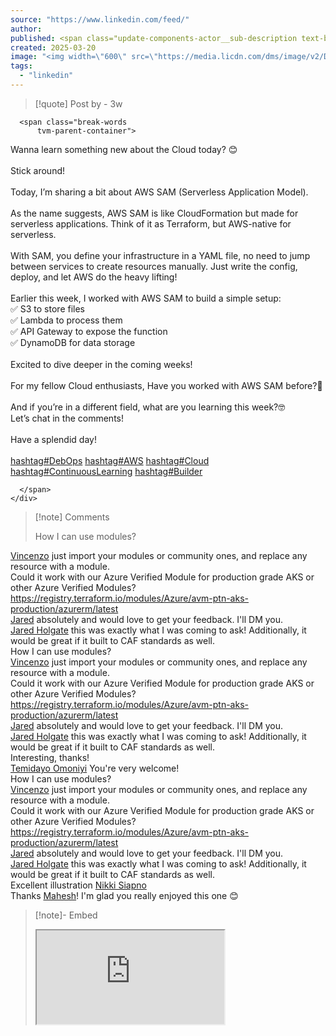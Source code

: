 ```yaml
---
source: "https://www.linkedin.com/feed/"
author:
published: <span class="update-components-actor__sub-description text-body-xsmall                t-black--light                                ">              <span aria-hidden="true"><!---->3w •<span class="white-space-pre"> </span><span><li-icon aria-hidden="true" type="globe-americas" class="v-align-bottom" size="small"><svg xmlns="http://www.w3.org/2000/svg" viewBox="0 0 16 16" data-supported-dps="16x16" fill="currentColor" class="mercado-match" width="16" height="16" focusable="false">      <path d="M8 1a7 7 0 107 7 7 7 0 00-7-7zM3 8a5 5 0 011-3l.55.55A1.5 1.5 0 015 6.62v1.07a.75.75 0 00.22.53l.56.56a.75.75 0 00.53.22H7v.69a.75.75 0 00.22.53l.56.56a.75.75 0 01.22.53V13a5 5 0 01-5-5zm6.24 4.83l2-2.46a.75.75 0 00.09-.8l-.58-1.16A.76.76 0 0010 8H7v-.19a.51.51 0 01.28-.45l.38-.19a.74.74 0 01.68 0L9 7.5l.38-.7a1 1 0 00.12-.48v-.85a.78.78 0 01.21-.53l1.07-1.09a5 5 0 01-1.54 9z"></path>    </svg></li-icon></span><span class="white-space-pre"> </span><!----><!----></span><span class="visually-hidden"><!---->3 weeks ago<!----></span>            </span>
created: 2025-03-20
image: "<img width=\"600\" src=\"https://media.licdn.com/dms/image/v2/D4D22AQGkzPlMcrF3TA/feedshare-shrink_800/B4DZWt3biIHAAg-/0/1742378746145?e=1745452800&amp;v=beta&amp;t=viLR_L8W3VZ8ospNHBaJJlKpTyBya-0LaKIGTtVbW70\" loading=\"lazy\" height=\"262\" alt=\"Image preview\" id=\"ember3000\" class=\"ivm-view-attr__img--centered ivm-view-attr__img--aspect-fill update-components-image__image evi-image lazy-image ember-view\">"
tags:
  - "linkedin"
---
```

> [!quote] Post by  - 3w
> <div class="update-components-text relative update-components-update-v2__commentary " dir="ltr">
<!---->
      <span class="break-words
          tvm-parent-container">
<!---->        <span dir="ltr"><!---->Wanna learn something new about the Cloud today? 😊<!----><span><br></span><span><br></span><!---->Stick around!<!----><span><br></span><span><br></span><!---->Today, I’m sharing a bit about AWS SAM (Serverless Application Model).<!----><span><br></span><span><br></span><!---->As the name suggests, AWS SAM is like CloudFormation but made for serverless applications. Think of it as Terraform, but AWS-native for serverless.<!----><span><br></span><span><br></span><!---->With SAM, you define your infrastructure in a YAML file, no need to jump between services to create resources manually. Just write the config, deploy, and let AWS do the heavy lifting!<!----><span><br></span><span><br></span><!---->Earlier this week, I worked with AWS SAM to build a simple setup:<!----><span><br></span><!---->✅ S3 to store files<!----><span><br></span><!---->✅ Lambda to process them<!----><span><br></span><!---->✅ API Gateway to expose the function<!----><span><br></span><!---->✅ DynamoDB for data storage<!----><span><br></span><span><br></span><!---->Excited to dive deeper in the coming weeks!<!----><span><br></span><span><br></span><!---->For my fellow Cloud enthusiasts, Have you worked with AWS SAM before?🚀<!----><span><br></span><span><br></span><!---->And if you’re in a different field, what are you learning this week?🤓<!----><span><br></span><!---->Let’s chat in the comments!<!----><span><br></span><span><br></span><!---->Have a splendid day!<!----><span><br></span><span><br></span><a class="bKitxDDAQqpwXZxDSIyHcsuFHqiIdTZqbQ " tabindex="0" href="https://www.linkedin.com/feed/hashtag/?keywords=debops&amp;highlightedUpdateUrns=urn%3Ali%3Aactivity%3A7308070023183400960" data-test-app-aware-link=""><span class="visually-hidden">hashtag</span><span><span aria-hidden="true">#</span>DebOps</span></a><span class="white-space-pre"> </span><!----><!----><a class="bKitxDDAQqpwXZxDSIyHcsuFHqiIdTZqbQ " tabindex="0" href="https://www.linkedin.com/feed/hashtag/?keywords=aws&amp;highlightedUpdateUrns=urn%3Ali%3Aactivity%3A7308070023183400960" data-test-app-aware-link=""><span class="visually-hidden">hashtag</span><span><span aria-hidden="true">#</span>AWS</span></a><span class="white-space-pre"> </span><!----><!----><a class="bKitxDDAQqpwXZxDSIyHcsuFHqiIdTZqbQ " tabindex="0" href="https://www.linkedin.com/feed/hashtag/?keywords=cloud&amp;highlightedUpdateUrns=urn%3Ali%3Aactivity%3A7308070023183400960" data-test-app-aware-link=""><span class="visually-hidden">hashtag</span><span><span aria-hidden="true">#</span>Cloud</span></a><span class="white-space-pre"> </span><!----><!----><a class="bKitxDDAQqpwXZxDSIyHcsuFHqiIdTZqbQ " tabindex="0" href="https://www.linkedin.com/feed/hashtag/?keywords=continuouslearning&amp;highlightedUpdateUrns=urn%3Ali%3Aactivity%3A7308070023183400960" data-test-app-aware-link=""><span class="visually-hidden">hashtag</span><span><span aria-hidden="true">#</span>ContinuousLearning</span></a><span class="white-space-pre"> </span><!----><!----><a class="bKitxDDAQqpwXZxDSIyHcsuFHqiIdTZqbQ " tabindex="0" href="https://www.linkedin.com/feed/hashtag/?keywords=builder&amp;highlightedUpdateUrns=urn%3Ali%3Aactivity%3A7308070023183400960" data-test-app-aware-link=""><span class="visually-hidden">hashtag</span><span><span aria-hidden="true">#</span>Builder</span></a></span>
      </span>
    </div>

> [!note] Comments
> <span class="comments-comment-item__main-content feed-shared-main-content--comment t-14 t-black t-normal" dir="ltr">
                      <div dir="ltr" class="update-components-text relative">
    <span dir="ltr"><!---->How I can use modules?<!----></span>
</div>
                    </span>

<span class="comments-comment-item__main-content feed-shared-main-content--comment t-14 t-black t-normal" dir="ltr">
                      <div dir="ltr" class="update-components-text relative">
    <span dir="ltr"><a class="bKitxDDAQqpwXZxDSIyHcsuFHqiIdTZqbQ " target="_self" tabindex="0" href="https://www.linkedin.com/in/ACoAAD31ph0BJDtEHNS_YAOgIZs8ZTW_qeo4ywU" data-test-app-aware-link=""><span><a href="/in/vincenzo-trotta/" id="ember3612" class="ember-view"><!---->Vincenzo<!----></a></span></a><span class="white-space-pre"> </span>just import your modules or community ones, and replace any resource with a module.<!----></span>
</div>
                    </span>

<span class="comments-comment-item__main-content feed-shared-main-content--comment t-14 t-black t-normal" dir="ltr">
                      <div dir="ltr" class="update-components-text relative">
    <span dir="ltr"><!---->Could it work with our Azure Verified Module for production grade AKS or other Azure Verified Modules?<span class="white-space-pre"> </span><a class="bKitxDDAQqpwXZxDSIyHcsuFHqiIdTZqbQ " target="_self" tabindex="0" href="https://registry.terraform.io/modules/Azure/avm-ptn-aks-production/azurerm/latest" data-test-app-aware-link=""><!---->https://registry.terraform.io/modules/Azure/avm-ptn-aks-production/azurerm/latest<!----></a></span>
</div>
                    </span>

<span class="comments-comment-item__main-content feed-shared-main-content--comment t-14 t-black t-normal" dir="ltr">
                      <div dir="ltr" class="update-components-text relative">
    <span dir="ltr"><a class="bKitxDDAQqpwXZxDSIyHcsuFHqiIdTZqbQ " target="_self" tabindex="0" href="https://www.linkedin.com/in/ACoAAAOCelkBu5Ik29cap3-hLrLt9PnwSBx_eig" data-test-app-aware-link=""><span><a href="/in/jaredfholgate/" id="ember3639" class="ember-view"><!---->Jared<!----></a></span></a><span class="white-space-pre"> </span>absolutely and would love to get your feedback. I'll DM you.<!----></span>
</div>
                    </span>

<span class="comments-comment-item__main-content feed-shared-main-content--comment t-14 t-black t-normal" dir="ltr">
                      <div dir="ltr" class="update-components-text relative">
    <span dir="ltr"><a class="bKitxDDAQqpwXZxDSIyHcsuFHqiIdTZqbQ " target="_self" tabindex="0" href="https://www.linkedin.com/in/ACoAAAOCelkBu5Ik29cap3-hLrLt9PnwSBx_eig" data-test-app-aware-link=""><span><a href="/in/jaredfholgate/" id="ember3653" class="ember-view"><!---->Jared Holgate<!----></a></span></a><span class="white-space-pre"> </span>this was exactly what I was coming to ask! Additionally, it would be great if it built to CAF standards as well.<!----></span>
</div>
                    </span>

<span class="comments-comment-item__main-content feed-shared-main-content--comment t-14 t-black t-normal" dir="ltr">
                      <div dir="ltr" class="update-components-text relative">
    <span dir="ltr"><!---->How I can use modules?<!----></span>
</div>
                    </span>

<span class="comments-comment-item__main-content feed-shared-main-content--comment t-14 t-black t-normal" dir="ltr">
                      <div dir="ltr" class="update-components-text relative">
    <span dir="ltr"><a class="bKitxDDAQqpwXZxDSIyHcsuFHqiIdTZqbQ " target="_self" tabindex="0" href="https://www.linkedin.com/in/ACoAAD31ph0BJDtEHNS_YAOgIZs8ZTW_qeo4ywU" data-test-app-aware-link=""><span><a href="/in/vincenzo-trotta/" id="ember3612" class="ember-view"><!---->Vincenzo<!----></a></span></a><span class="white-space-pre"> </span>just import your modules or community ones, and replace any resource with a module.<!----></span>
</div>
                    </span>

<span class="comments-comment-item__main-content feed-shared-main-content--comment t-14 t-black t-normal" dir="ltr">
                      <div dir="ltr" class="update-components-text relative">
    <span dir="ltr"><!---->Could it work with our Azure Verified Module for production grade AKS or other Azure Verified Modules?<span class="white-space-pre"> </span><a class="bKitxDDAQqpwXZxDSIyHcsuFHqiIdTZqbQ " target="_self" tabindex="0" href="https://registry.terraform.io/modules/Azure/avm-ptn-aks-production/azurerm/latest" data-test-app-aware-link=""><!---->https://registry.terraform.io/modules/Azure/avm-ptn-aks-production/azurerm/latest<!----></a></span>
</div>
                    </span>

<span class="comments-comment-item__main-content feed-shared-main-content--comment t-14 t-black t-normal" dir="ltr">
                      <div dir="ltr" class="update-components-text relative">
    <span dir="ltr"><a class="bKitxDDAQqpwXZxDSIyHcsuFHqiIdTZqbQ " target="_self" tabindex="0" href="https://www.linkedin.com/in/ACoAAAOCelkBu5Ik29cap3-hLrLt9PnwSBx_eig" data-test-app-aware-link=""><span><a href="/in/jaredfholgate/" id="ember3639" class="ember-view"><!---->Jared<!----></a></span></a><span class="white-space-pre"> </span>absolutely and would love to get your feedback. I'll DM you.<!----></span>
</div>
                    </span>

<span class="comments-comment-item__main-content feed-shared-main-content--comment t-14 t-black t-normal" dir="ltr">
                      <div dir="ltr" class="update-components-text relative">
    <span dir="ltr"><a class="bKitxDDAQqpwXZxDSIyHcsuFHqiIdTZqbQ " target="_self" tabindex="0" href="https://www.linkedin.com/in/ACoAAAOCelkBu5Ik29cap3-hLrLt9PnwSBx_eig" data-test-app-aware-link=""><span><a href="/in/jaredfholgate/" id="ember3653" class="ember-view"><!---->Jared Holgate<!----></a></span></a><span class="white-space-pre"> </span>this was exactly what I was coming to ask! Additionally, it would be great if it built to CAF standards as well.<!----></span>
</div>
                    </span>

<span class="comments-comment-item__main-content feed-shared-main-content--comment t-14 t-black t-normal" dir="ltr">
                      <div dir="ltr" class="update-components-text relative">
    <span dir="ltr"><!---->Interesting, thanks!<!----></span>
</div>
                    </span>

<span class="comments-comment-item__main-content feed-shared-main-content--comment t-14 t-black t-normal" dir="ltr">
                      <div dir="ltr" class="update-components-text relative">
    <span dir="ltr"><a class="bKitxDDAQqpwXZxDSIyHcsuFHqiIdTZqbQ " target="_self" tabindex="0" href="https://www.linkedin.com/in/ACoAADA4TfoBv8iZNdjjOw9Einxjk_TGa_vDL8o" data-test-app-aware-link=""><span><a href="/in/temidayo-omoniyi-mct/" id="ember3039" class="ember-view"><!---->Temidayo Omoniyi<!----></a></span></a><span class="white-space-pre"> </span>You're very welcome!<!----></span>
</div>
                    </span>

<span class="comments-comment-item__main-content feed-shared-main-content--comment t-14 t-black t-normal" dir="ltr">
                      <div dir="ltr" class="update-components-text relative">
    <span dir="ltr"><!---->How I can use modules?<!----></span>
</div>
                    </span>

<span class="comments-comment-item__main-content feed-shared-main-content--comment t-14 t-black t-normal" dir="ltr">
                      <div dir="ltr" class="update-components-text relative">
    <span dir="ltr"><a class="bKitxDDAQqpwXZxDSIyHcsuFHqiIdTZqbQ " target="_self" tabindex="0" href="https://www.linkedin.com/in/ACoAAD31ph0BJDtEHNS_YAOgIZs8ZTW_qeo4ywU" data-test-app-aware-link=""><span><a href="/in/vincenzo-trotta/" id="ember3582" class="ember-view"><!---->Vincenzo<!----></a></span></a><span class="white-space-pre"> </span>just import your modules or community ones, and replace any resource with a module.<!----></span>
</div>
                    </span>

<span class="comments-comment-item__main-content feed-shared-main-content--comment t-14 t-black t-normal" dir="ltr">
                      <div dir="ltr" class="update-components-text relative">
    <span dir="ltr"><!---->Could it work with our Azure Verified Module for production grade AKS or other Azure Verified Modules?<span class="white-space-pre"> </span><a class="bKitxDDAQqpwXZxDSIyHcsuFHqiIdTZqbQ " target="_self" tabindex="0" href="https://registry.terraform.io/modules/Azure/avm-ptn-aks-production/azurerm/latest" data-test-app-aware-link=""><!---->https://registry.terraform.io/modules/Azure/avm-ptn-aks-production/azurerm/latest<!----></a></span>
</div>
                    </span>

<span class="comments-comment-item__main-content feed-shared-main-content--comment t-14 t-black t-normal" dir="ltr">
                      <div dir="ltr" class="update-components-text relative">
    <span dir="ltr"><a class="bKitxDDAQqpwXZxDSIyHcsuFHqiIdTZqbQ " target="_self" tabindex="0" href="https://www.linkedin.com/in/ACoAAAOCelkBu5Ik29cap3-hLrLt9PnwSBx_eig" data-test-app-aware-link=""><span><a href="/in/jaredfholgate/" id="ember3589" class="ember-view"><!---->Jared<!----></a></span></a><span class="white-space-pre"> </span>absolutely and would love to get your feedback. I'll DM you.<!----></span>
</div>
                    </span>

<span class="comments-comment-item__main-content feed-shared-main-content--comment t-14 t-black t-normal" dir="ltr">
                      <div dir="ltr" class="update-components-text relative">
    <span dir="ltr"><a class="bKitxDDAQqpwXZxDSIyHcsuFHqiIdTZqbQ " target="_self" tabindex="0" href="https://www.linkedin.com/in/ACoAAAOCelkBu5Ik29cap3-hLrLt9PnwSBx_eig" data-test-app-aware-link=""><span><a href="/in/jaredfholgate/" id="ember3593" class="ember-view"><!---->Jared Holgate<!----></a></span></a><span class="white-space-pre"> </span>this was exactly what I was coming to ask! Additionally, it would be great if it built to CAF standards as well.<!----></span>
</div>
                    </span>

<span class="comments-comment-item__main-content feed-shared-main-content--comment t-14 t-black t-normal" dir="ltr">
                      <div dir="ltr" class="update-components-text relative">
    <span dir="ltr"><!---->Excellent illustration<span class="white-space-pre"> </span><a class="bKitxDDAQqpwXZxDSIyHcsuFHqiIdTZqbQ " target="_self" tabindex="0" href="https://www.linkedin.com/in/ACoAABMsKDgBh79fm4Bw4lyI4TyVv1ADaplZsFA" data-test-app-aware-link=""><span><a href="/in/nikkisiapno/" id="ember3225" class="ember-view"><!---->Nikki Siapno<!----></a></span></a></span>
</div>
                    </span>

<span class="comments-comment-item__main-content feed-shared-main-content--comment t-14 t-black t-normal" dir="ltr">
                      <div dir="ltr" class="update-components-text relative">
    <span dir="ltr"><!---->Thanks<span class="white-space-pre"> </span><a class="bKitxDDAQqpwXZxDSIyHcsuFHqiIdTZqbQ " target="_self" tabindex="0" href="https://www.linkedin.com/in/ACoAAAJv2kUBPD_DEMj7knPagbClZehBZ649Ego" data-test-app-aware-link=""><span><a href="/in/maheshma/" id="ember3236" class="ember-view"><!---->Mahesh<!----></a></span></a><!---->! I'm glad you really enjoyed this one 😊<!----></span>
</div>
                    </span>

> [!note]- Embed
> <iframe src="https://www.linkedin.com/embed/feed/update/<div class="feed-shared-update-v2 feed-shared-update-v2--minimal-padding full-height relative
            
            feed-shared-update-v2--e2e
            
            
            
            artdeco-card
            
            
            feed-shared-update-v2--with-carousel-fix
            " id="ember2991" role="region" data-urn="urn:li:activity:7308070023183400960">
          
      <div>
        
              <div class="feed-shared-update-v2__control-menu-container display-flex flex-column flex-grow-1">
                
                <h2 class="visually-hidden">
                    Feed post number 1
                </h2>
                <div class="fie-impression-container">
<!---->                  <div class="relative">
                      
    <div class="update-components-header
        
        update-components-header--with-control-menu-and-hide-post
        update-components-header--with-divider
        update-components-header--with-image
        t-12 t-black--light t-normal pt2
        ">
      <div class="update-components-header__text-wrapper
          ">
<!---->            <a class="bKitxDDAQqpwXZxDSIyHcsuFHqiIdTZqbQ " data-control-id="OZXsONRCTcKt5GEilLST/w==" target="_self" href="https://www.linkedin.com/in/temidayo-omoniyi-mct?miniProfileUrn=urn%3Ali%3Afsd_profile%3AACoAADA4TfoBv8iZNdjjOw9Einxjk_TGa_vDL8o" data-test-app-aware-link="">
              
    <div class="ivm-image-view-model    update-components-header__image mr2">
        
    <div class="ivm-view-attr__img-wrapper
        
        ">
<!---->
<!---->          <img width="24" src="https://media.licdn.com/dms/image/v2/D4D03AQHef1r_g91eHQ/profile-displayphoto-shrink_100_100/profile-displayphoto-shrink_100_100/0/1672668718220?e=1747872000&amp;v=beta&amp;t=3KrpYcuKaTi4s_ADVoKYBL1qTMzdzN6ypFuTaHpY2rs" loading="lazy" height="24" alt="Temidayo’s profile photo" id="ember2992" class="ivm-view-attr__img--centered EntityPhoto-circle-0   evi-image lazy-image ember-view">
    </div>
  
          </div>
  
            </a>
          <span class="update-components-header__text-view">
            <span><a href="/in/temidayo-omoniyi-mct/" id="ember2993" class="ember-view"><!---->Temidayo Omoniyi<!----></a></span><span class="white-space-pre"> </span>commented on this<!---->
          </span>
      </div>
<!---->    </div>
  
                      
    <div class="feed-shared-control-menu display-flex
        feed-shared-update-v2__control-menu absolute text-align-right
        feed-shared-update-v2--with-hide-post
        ">
<!---->
        <div id="ember2995" class="artdeco-dropdown artdeco-dropdown--placement-bottom artdeco-dropdown--justification-right ember-view">
          <button aria-expanded="false" aria-label="Open control menu for post by Deborah Osagie" tabindex="0" id="ember2996" class="feed-shared-control-menu__trigger artdeco-button artdeco-button--tertiary artdeco-button--muted artdeco-button--1 artdeco-button--circle artdeco-dropdown__trigger artdeco-dropdown__trigger--placement-bottom ember-view" type="button">
              
  <svg width="16" height="16" viewBox="0 0 16 16" fill="none" xmlns="http://www.w3.org/2000/svg">
    <path d="M3.25 8C3.25 8.69 2.69 9.25 2 9.25C1.31 9.25 0.75 8.69 0.75 8C0.75 7.31 1.31 6.75 2 6.75C2.69 6.75 3.25 7.31 3.25 8ZM14 6.75C13.31 6.75 12.75 7.31 12.75 8C12.75 8.69 13.31 9.25 14 9.25C14.69 9.25 15.25 8.69 15.25 8C15.25 7.31 14.69 6.75 14 6.75ZM8 6.75C7.31 6.75 6.75 7.31 6.75 8C6.75 8.69 7.31 9.25 8 9.25C8.69 9.25 9.25 8.69 9.25 8C9.25 7.31 8.69 6.75 8 6.75Z" fill="currentColor"></path>
  </svg>

                      
<!----></button>
          <div tabindex="-1" aria-hidden="true" id="ember2997" class="feed-shared-control-menu__content artdeco-dropdown__content artdeco-dropdown--is-dropdown-element artdeco-dropdown__content--has-arrow artdeco-dropdown__content--arrow-right artdeco-dropdown__content--justification-right artdeco-dropdown__content--placement-bottom ember-view" aria-label="Control Menu Options"><div class="artdeco-dropdown__content-inner">
  
            <ul>
<!---->            </ul>
          
</div>
</div>
        </div>

<!---->
<!---->
<!---->
<!---->
<!---->
<!---->        <button class="feed-shared-control-menu__hide-post-button artdeco-button artdeco-button--circle artdeco-button--tertiary artdeco-button--1 artdeco-button--muted" aria-label="Dismiss post by Deborah Osagie" type="button">
          
    <svg width="16" height="16" viewBox="0 0 16 16" fill="none" xmlns="http://www.w3.org/2000/svg">
      <path d="M13.78 12.72C14.07 13.01 14.07 13.49 13.78 13.78C13.63 13.93 13.44 14 13.25 14C13.06 14 12.87 13.93 12.72 13.78L8 9.06L3.28 13.78C3.13 13.93 2.94 14 2.75 14C2.56 14 2.37 13.93 2.22 13.78C1.93 13.49 1.93 13.01 2.22 12.72L6.94 8L2.22 3.28C1.93 2.99 1.93 2.51 2.22 2.22C2.51 1.93 2.99 1.93 3.28 2.22L8 6.94L12.72 2.22C13.01 1.93 13.49 1.93 13.78 2.22C14.07 2.51 14.07 2.99 13.78 3.28L9.06 8L13.78 12.72Z" fill="currentColor"></path>
    </svg>

        </button>
          </div>
  
<!----><!---->                      
    <div class="mdKAAsCDVvQDsXhytrivuAtVZviHfRgmwPI
        display-flex align-items-flex-start
        
        
        ">
<!---->
      <div class="update-components-actor__container
          
          display-flex flex-grow-1">
          <a class="bKitxDDAQqpwXZxDSIyHcsuFHqiIdTZqbQ  update-components-actor__image relative
              " aria-label="Deborah Osagie, graphic." target="_self" href="https://www.linkedin.com/in/debby-osagie?miniProfileUrn=urn%3Ali%3Afsd_profile%3AACoAAC59qlIBnni0NBAYqU2q-EZXRNL9YhMATAU" data-test-app-aware-link="">
            <span class="js-update-components-actor__avatar">
              
    <div class="ivm-image-view-model    update-components-actor__avatar">
        
    <div class="ivm-view-attr__img-wrapper
        
        ">
<!---->
<!---->          <img width="48" src="https://media.licdn.com/dms/image/v2/D4D03AQErtlD1uxbufA/profile-displayphoto-shrink_100_100/B4DZUjhgGrGkAY-/0/1740057741287?e=1747872000&amp;v=beta&amp;t=ArVedEETVQBPzkNy572f-HmIFXSPmoRPkhFd9paXHu0" loading="lazy" height="48" alt="" id="ember2998" class="ivm-view-attr__img--centered EntityPhoto-circle-3  update-components-actor__avatar-image evi-image lazy-image ember-view">
    </div>
  
          </div>
  
            </span>
          </a>
        <div class="update-components-actor__meta
            ">
          <a class="bKitxDDAQqpwXZxDSIyHcsuFHqiIdTZqbQ  update-components-actor__meta-link" aria-label="View: Deborah Osagie • 2nd Cloud DevOps Engineer | AWS x2 Certified | Azure x1 Certified | Sustainability Enthusiast - SDG 11 | Public Speaker" target="_self" href="https://www.linkedin.com/in/debby-osagie?miniProfileUrn=urn%3Ali%3Afsd_profile%3AACoAAC59qlIBnni0NBAYqU2q-EZXRNL9YhMATAU" data-test-app-aware-link="">
            <span class="update-components-actor__title">
              <span class="TVNVqPHdaZVogIbxabkzzvxYEbXVPGVDhuGE
                  hoverable-link-text t-14 t-bold text-body-medium-bold white-space-nowrap
                  t-black
                  
                  ">
                <span dir="ltr"><span aria-hidden="true"><!---->Deborah Osagie<!----></span><span class="visually-hidden"><!---->Deborah Osagie<!----></span></span>
              </span>
                <span class="update-components-actor__supplementary-actor-info update-components-actor__supplementary-actor-info--align-icon update-components-actor__single-line-truncate text-body-xsmall
                    t-black--light
                    ">
                  <span aria-hidden="true"><span class="white-space-pre"> </span>• 2nd<!----></span><span class="visually-hidden"><span class="white-space-pre"> </span>• 2nd<!----></span>
                </span>
            </span>

              <span class="update-components-actor__description text-body-xsmall
                  t-black--light">
                <span aria-hidden="true"><!---->Cloud DevOps Engineer | AWS x2 Certified | Azure x1 Certified | Sustainability Enthusiast - SDG 11 | Public Speaker<!----></span><span class="visually-hidden"><!---->Cloud DevOps Engineer | AWS x2 Certified | Azure x1 Certified | Sustainability Enthusiast - SDG 11 | Public Speaker<!----></span>
              </span>

          </a>
<!---->            <span class="update-components-actor__sub-description text-body-xsmall
                t-black--light
                
                ">
              <span aria-hidden="true"><!---->1d •<span class="white-space-pre"> </span><span><li-icon aria-hidden="true" type="globe-americas" class="v-align-bottom" size="small"><svg xmlns="http://www.w3.org/2000/svg" viewBox="0 0 16 16" data-supported-dps="16x16" fill="currentColor" class="mercado-match" width="16" height="16" focusable="false">
      <path d="M8 1a7 7 0 107 7 7 7 0 00-7-7zM3 8a5 5 0 011-3l.55.55A1.5 1.5 0 015 6.62v1.07a.75.75 0 00.22.53l.56.56a.75.75 0 00.53.22H7v.69a.75.75 0 00.22.53l.56.56a.75.75 0 01.22.53V13a5 5 0 01-5-5zm6.24 4.83l2-2.46a.75.75 0 00.09-.8l-.58-1.16A.76.76 0 0010 8H7v-.19a.51.51 0 01.28-.45l.38-.19a.74.74 0 01.68 0L9 7.5l.38-.7a1 1 0 00.12-.48v-.85a.78.78 0 01.21-.53l1.07-1.09a5 5 0 01-1.54 9z"></path>
    </svg></li-icon></span><span class="white-space-pre"> </span><!----><!----></span><span class="visually-hidden"><!---->1 day ago<!----></span>
            </span>
        </div>
      </div>

        
    <button class="follow   update-components-actor__follow-button update-components-update-v2__follow-button update-components-actor__cta-button--lockup-redesign artdeco-button text-body-medium-bold
            
            
            
            artdeco-button--tertiary
            " aria-label="Follow Deborah Osagie" type="button">
          <svg role="none" aria-hidden="true" class="artdeco-button__icon" xmlns="http://www.w3.org/2000/svg" width="16" height="16" viewBox="0 0 16 16" data-supported-dps="16x16" data-test-icon="add-small">
<!---->    
    <use href="#add-small" width="16" height="16"></use>
</svg>

        <span aria-hidden="true">Follow</span>
    </button>
  

<!---->    </div>
  
                  </div>
<!---->
                  <!---->

<!---->                          
    <div class="DiwraZbjbVevlNFtrHVnTCfCSaGrPUfdfZqMk" style="" tabindex="0">
          
    <div class="feed-shared-inline-show-more-text
        feed-shared-update-v2__description feed-shared-inline-show-more-text--minimal-padding
        
        feed-shared-inline-show-more-text--3-lines
        
        
        
        " tabindex="-1">
      
            
    <div class="update-components-text relative update-components-update-v2__commentary " dir="ltr">
<!---->
      <span class="break-words
          tvm-parent-container">
<!---->        <span dir="ltr"><!---->Wanna learn something new about the Cloud today? 😊<!----><span><br></span><span><br></span><!---->Stick around!<!----><span><br></span><span><br></span><!---->Today, I’m sharing a bit about AWS SAM (Serverless Application Model).<!----><span><br></span><span><br></span><!---->As the name suggests, AWS SAM is like CloudFormation but made for serverless applications. Think of it as Terraform, but AWS-native for serverless.<!----><span><br></span><span><br></span><!---->With SAM, you define your infrastructure in a YAML file, no need to jump between services to create resources manually. Just write the config, deploy, and let AWS do the heavy lifting!<!----><span><br></span><span><br></span><!---->Earlier this week, I worked with AWS SAM to build a simple setup:<!----><span><br></span><!---->✅ S3 to store files<!----><span><br></span><!---->✅ Lambda to process them<!----><span><br></span><!---->✅ API Gateway to expose the function<!----><span><br></span><!---->✅ DynamoDB for data storage<!----><span><br></span><span><br></span><!---->Excited to dive deeper in the coming weeks!<!----><span><br></span><span><br></span><!---->For my fellow Cloud enthusiasts, Have you worked with AWS SAM before?🚀<!----><span><br></span><span><br></span><!---->And if you’re in a different field, what are you learning this week?🤓<!----><span><br></span><!---->Let’s chat in the comments!<!----><span><br></span><span><br></span><!---->Have a splendid day!<!----><span><br></span><span><br></span><a class="bKitxDDAQqpwXZxDSIyHcsuFHqiIdTZqbQ " tabindex="0" href="https://www.linkedin.com/feed/hashtag/?keywords=debops&amp;highlightedUpdateUrns=urn%3Ali%3Aactivity%3A7308070023183400960" data-test-app-aware-link=""><span class="visually-hidden">hashtag</span><span><span aria-hidden="true">#</span>DebOps</span></a><span class="white-space-pre"> </span><!----><!----><a class="bKitxDDAQqpwXZxDSIyHcsuFHqiIdTZqbQ " tabindex="0" href="https://www.linkedin.com/feed/hashtag/?keywords=aws&amp;highlightedUpdateUrns=urn%3Ali%3Aactivity%3A7308070023183400960" data-test-app-aware-link=""><span class="visually-hidden">hashtag</span><span><span aria-hidden="true">#</span>AWS</span></a><span class="white-space-pre"> </span><!----><!----><a class="bKitxDDAQqpwXZxDSIyHcsuFHqiIdTZqbQ " tabindex="0" href="https://www.linkedin.com/feed/hashtag/?keywords=cloud&amp;highlightedUpdateUrns=urn%3Ali%3Aactivity%3A7308070023183400960" data-test-app-aware-link=""><span class="visually-hidden">hashtag</span><span><span aria-hidden="true">#</span>Cloud</span></a><span class="white-space-pre"> </span><!----><!----><a class="bKitxDDAQqpwXZxDSIyHcsuFHqiIdTZqbQ " tabindex="0" href="https://www.linkedin.com/feed/hashtag/?keywords=continuouslearning&amp;highlightedUpdateUrns=urn%3Ali%3Aactivity%3A7308070023183400960" data-test-app-aware-link=""><span class="visually-hidden">hashtag</span><span><span aria-hidden="true">#</span>ContinuousLearning</span></a><span class="white-space-pre"> </span><!----><!----><a class="bKitxDDAQqpwXZxDSIyHcsuFHqiIdTZqbQ " tabindex="0" href="https://www.linkedin.com/feed/hashtag/?keywords=builder&amp;highlightedUpdateUrns=urn%3Ali%3Aactivity%3A7308070023183400960" data-test-app-aware-link=""><span class="visually-hidden">hashtag</span><span><span aria-hidden="true">#</span>Builder</span></a></span>
      </span>
    </div>
  
          <button role="button" class="feed-shared-inline-show-more-text__see-more-less-toggle see-more t-14 t-black--light t-normal hoverable-link-text feed-shared-inline-show-more-text__dynamic-more-text feed-shared-inline-show-more-text__dynamic-bidi-text" aria-label="see more, visually reveals content which is already detected by screen readers" style="left:80.6500244140625px" type="button">
          <span>…more</span>
        </button><!---->    </div>
  
        
<!---->    </div>
  
                          
    <div class="update-components-image
        update-components-image--smart-grid update-components-image--smart-grid-two-images update-components-image--smart-grid-two-images-single-row
        feed-shared-update-v2__content">
      <div class="update-components-image__container-wrapper relative">
        <div class="update-components-image__container
            " style="aspect-ratio: 10.71;
          ">
<!---->
                <button class="update-components-image__image-link" style="aspect-ratio: 2.29" aria-label="Activate to view larger image, Image preview" type="button">
                  
    <div class="ivm-image-view-model   " aria-hidden="true">
        
    <div class="ivm-view-attr__img-wrapper
        
        ">
<!---->
<!---->          <img width="600" src="https://media.licdn.com/dms/image/v2/D4D22AQGkzPlMcrF3TA/feedshare-shrink_800/B4DZWt3biIHAAg-/0/1742378746145?e=1745452800&amp;v=beta&amp;t=viLR_L8W3VZ8ospNHBaJJlKpTyBya-0LaKIGTtVbW70" loading="lazy" height="262" alt="Image preview" id="ember3000" class="ivm-view-attr__img--centered ivm-view-attr__img--aspect-fill update-components-image__image evi-image lazy-image ember-view">
    </div>
  
          </div>
  
<!---->                </button>
                <button class="update-components-image__image-link" aria-label="Activate to view larger image, Image preview" type="button">
                  
    <div class="ivm-image-view-model   " aria-hidden="true">
        
    <div class="ivm-view-attr__img-wrapper
        
        ">
<!---->
<!---->          <img width="600" src="https://media.licdn.com/dms/image/v2/D4D22AQEhvc-fA2K9xw/feedshare-shrink_800/B4DZWt3biKGkAg-/0/1742378745596?e=1745452800&amp;v=beta&amp;t=n6kUYz28Hk1AoQqN0WHSae3TVO7oi2e2QNhLegjdLqA" loading="lazy" height="71" alt="Image preview" id="ember3001" class="ivm-view-attr__img--centered ivm-view-attr__img--aspect-fill update-components-image__image evi-image lazy-image ember-view">
    </div>
  
          </div>
  
<!---->                </button>
<!---->        </div>
        <span class="visually-hidden" id="update-components-image-ember2999" aria-hidden="true">
              Activate to view larger image,
        </span>

<!---->
<!---->      </div>

<!---->
<!---->    </div>
  
<!---->
<!---->
                      <!---->
                      <!---->

                  <!---->

<!---->
                    
    
    <div id="ember3002" class="update-v2-social-activity
        
        
        ">
      
          
    <div class="social-details-social-counts social-details-social-counts--no-vertical-padding
        
        
        
        
        ">
      <div class="display-flex flex-grow-1 full-width">
        <div class="relative full-width">
          <ul class="display-flex flex-wrap">
              <li class="social-details-social-counts__item social-details-social-counts__reactions social-details-social-counts__item--height-two-x
                  social-details-social-counts__reactions--left-aligned
                  ">
                <button data-reaction-details="" aria-label="Temidayo Omoniyi and 22 others" class="t-black--light display-flex align-items-center social-details-social-counts__count-value social-details-social-counts__count-value-hover
                    text-body-small
                    hoverable-link-text
                    " type="button">
    <img class="reactions-icon social-detail-social-counts__count-icon social-detail-social-counts__count-icon--0 reactions-icon__consumption--small data-test-reactions-icon-type-LIKE data-test-reactions-icon-theme-light" src="https://static.licdn.com/aero-v1/sc/h/8ekq8gho1ruaf8i7f86vd1ftt" alt="like" data-test-reactions-icon-type="LIKE" data-test-reactions-icon-theme="light" data-test-reactions-icon-style="consumption" data-test-reactions-icon-size="small">
  
    <img class="reactions-icon social-detail-social-counts__count-icon social-detail-social-counts__count-icon--1 reactions-icon__consumption--small reactions-icon--stacked data-test-reactions-icon-type-PRAISE data-test-reactions-icon-theme-light" src="https://static.licdn.com/aero-v1/sc/h/b1dl5jk88euc7e9ri50xy5qo8" alt="celebrate" data-test-reactions-icon-type="PRAISE" data-test-reactions-icon-theme="light" data-test-reactions-icon-style="consumption" data-test-reactions-icon-size="small">
                      <span class="social-details-social-counts__social-proof-container">
                      <span aria-hidden="true" data-social-proof-fallback="" class="social-details-social-counts__social-proof-fallback-number">23</span>
                      <span class="social-details-social-counts__social-proof-text">
                            Temidayo Omoniyi and 22 others
                      </span>
                    </span>
                </button>
              </li>

              <li data-non-reaction-details="" class="display-flex flex-grow-1 max-full-width">
                <ul class="display-flex flex-grow-1 max-full-width">
                    <li class="social-details-social-counts__item social-details-social-counts__comments social-details-social-counts__item--height-two-x
                        social-details-social-counts__item--right-aligned
                        ">
                        <button aria-label="4 comments on {:actorName}{:actorName} post" class="t-black--light social-details-social-counts__count-value social-details-social-counts__count-value-hover
                            text-body-small
                            hoverable-link-text
                            social-details-social-counts__btn
                            " type="button">
                          <span aria-hidden="true">
                              4 comments
                          </span>
                        </button>
                    </li>

                    <li class="social-details-social-counts__item social-details-social-counts__item--height-two-x flex-shrink-1 overflow-hidden
                        social-details-social-counts__item--right-aligned
                        ">
                        <button id="ember3003" class="ember-view t-black--light social-details-social-counts__count-value-hover social-details-social-counts__item--truncate-text full-width
                            text-body-small
                            hoverable-link-text social-details-social-counts__btn
                            " aria-label="1 repost of {:actorName}{:actorName} post">
                          <span aria-hidden="true">
                            1 repost
                          </span>
                        </button>
                    </li>

<!---->                </ul>
              </li>
          </ul>
        </div>
      </div>
    </div>
  

<!---->
<!---->
          
    <div class="feed-shared-social-action-bar
        
        feed-shared-social-action-bar--full-width
        
        feed-shared-social-action-bar--has-social-counts
        ">
      
<!---->              
    <span class="reactions-react-button feed-shared-social-action-bar__action-button feed-shared-social-action-bar--new-padding">
      
    <span class="reactions-menu reactions-menu--active reactions-menu--humor-enabled reactions-menu--v2
        
        
        
        " style="">
        
    <button aria-label="React Like" class="reactions-menu__reaction-index reactions-menu__reaction
        " tabindex="-1" type="button">
      <span class="reactions-menu__reaction-description">Like</span>
      
    <img class="reactions-icon reactions-menu__icon reactions-icon__consumption--large data-test-reactions-icon-type-LIKE data-test-reactions-icon-theme-light" src="https://static.licdn.com/aero-v1/sc/h/8fz8rainn3wh49ad6ef9gotj1" alt="like" data-test-reactions-icon-type="LIKE" data-test-reactions-icon-theme="light" data-test-reactions-icon-style="consumption" data-test-reactions-icon-size="large">
  
    </button>
  
        
    <button aria-label="React Celebrate" class="reactions-menu__reaction-index reactions-menu__reaction
        " tabindex="-1" type="button">
      <span class="reactions-menu__reaction-description">Celebrate</span>
      
    <img class="reactions-icon reactions-menu__icon reactions-icon__consumption--large data-test-reactions-icon-type-PRAISE data-test-reactions-icon-theme-light" src="https://static.licdn.com/aero-v1/sc/h/1mbfgcprj3z93pjntukfqbr8y" alt="celebrate" data-test-reactions-icon-type="PRAISE" data-test-reactions-icon-theme="light" data-test-reactions-icon-style="consumption" data-test-reactions-icon-size="large">
  
    </button>
  
        
    <button aria-label="React Support" class="reactions-menu__reaction-index reactions-menu__reaction
        " tabindex="-1" type="button">
      <span class="reactions-menu__reaction-description">Support</span>
      
    <img class="reactions-icon reactions-menu__icon reactions-icon__consumption--large data-test-reactions-icon-type-APPRECIATION data-test-reactions-icon-theme-light" src="https://static.licdn.com/aero-v1/sc/h/cv29x2jo14dbflduuli6de6bf" alt="support" data-test-reactions-icon-type="APPRECIATION" data-test-reactions-icon-theme="light" data-test-reactions-icon-style="consumption" data-test-reactions-icon-size="large">
  
    </button>
  
        
    <button aria-label="React Love" class="reactions-menu__reaction-index reactions-menu__reaction
        " tabindex="-1" type="button">
      <span class="reactions-menu__reaction-description">Love</span>
      
    <img class="reactions-icon reactions-menu__icon reactions-icon__consumption--large data-test-reactions-icon-type-EMPATHY data-test-reactions-icon-theme-light" src="https://static.licdn.com/aero-v1/sc/h/6f5qp9agugsqw1swegjxj86me" alt="love" data-test-reactions-icon-type="EMPATHY" data-test-reactions-icon-theme="light" data-test-reactions-icon-style="consumption" data-test-reactions-icon-size="large">
  
    </button>
  
        
    <button aria-label="React Insightful" class="reactions-menu__reaction-index reactions-menu__reaction
        " tabindex="-1" type="button">
      <span class="reactions-menu__reaction-description">Insightful</span>
      
    <img class="reactions-icon reactions-menu__icon reactions-icon__consumption--large data-test-reactions-icon-type-INTEREST data-test-reactions-icon-theme-light" src="https://static.licdn.com/aero-v1/sc/h/9ry9ng73p660hsehml9i440b2" alt="insightful" data-test-reactions-icon-type="INTEREST" data-test-reactions-icon-theme="light" data-test-reactions-icon-style="consumption" data-test-reactions-icon-size="large">
  
    </button>
  
        
    <button aria-label="React Funny" class="reactions-menu__reaction-index reactions-menu__reaction
        " tabindex="-1" type="button">
      <span class="reactions-menu__reaction-description">Funny</span>
      
    <img class="reactions-icon reactions-menu__icon reactions-icon__consumption--large data-test-reactions-icon-type-ENTERTAINMENT data-test-reactions-icon-theme-light" src="https://static.licdn.com/aero-v1/sc/h/qye2jwjc8dw20nuv6diudrsi" alt="funny" data-test-reactions-icon-type="ENTERTAINMENT" data-test-reactions-icon-theme="light" data-test-reactions-icon-style="consumption" data-test-reactions-icon-size="large">
  
    </button>
  
    </span>
  

      <button aria-pressed="false" aria-label="React Like" id="ember3005" class="artdeco-button artdeco-button--muted artdeco-button--3 artdeco-button--tertiary ember-view social-actions-button react-button__trigger
          "><!---->
<span class="artdeco-button__text">
    
        <div class="flex-wrap justify-center
            artdeco-button__text align-items-center">
              <svg role="none" aria-hidden="true" class="artdeco-button__icon" xmlns="http://www.w3.org/2000/svg" width="16" height="16" viewBox="0 0 16 16" data-supported-dps="16x16" data-test-icon="thumbs-up-outline-small">
<!---->    
    <use href="#thumbs-up-outline-small" width="16" height="16"></use>
</svg>


            <span aria-hidden="true" class="artdeco-button__text react-button__text social-action-button__text
                ">
              Like
            </span>
        </div>
      
</span></button>

      <button aria-label="Open reactions menu" aria-expanded="false" id="ember3006" class="artdeco-button artdeco-button--muted artdeco-button--2 artdeco-button--tertiary ember-view reactions-menu__trigger" data-finite-scroll-hotkey="l"><!---->
<span class="artdeco-button__text">
    
        <svg role="none" aria-hidden="true" xmlns="http://www.w3.org/2000/svg" width="16" height="16" viewBox="0 0 16 16" data-supported-dps="16x16" data-test-icon="caret-small">
<!---->    
    <use href="#caret-small" width="16" height="16"></use>
</svg>

      
</span></button>
    </span>
  
              <span tabindex="-1" id="ember3007" class="artdeco-hoverable-trigger artdeco-hoverable-trigger--content-placed-top artdeco-hoverable-trigger--is-hoverable ember-view feed-shared-social-action-bar__action-button feed-shared-social-action-bar--new-padding">
  <div>
    <button role="button" aria-label="Comment" id="feed-shared-social-action-bar-comment-ember3004" class="artdeco-button artdeco-button--muted artdeco-button--3 artdeco-button--tertiary ember-view social-actions-button comment-button flex-wrap " data-finite-scroll-hotkey="c">        <svg role="none" aria-hidden="true" class="artdeco-button__icon " xmlns="http://www.w3.org/2000/svg" width="16" height="16" viewBox="0 0 16 16" data-supported-dps="16x16" data-test-icon="comment-small">
<!---->    
    <use href="#comment-small" width="16" height="16"></use>
</svg>


<span class="artdeco-button__text">
    Comment
</span></button>
  </div>
  <div id="artdeco-gen-184" class="ember-view"><div id="ember3010" class="ember-view"></div></div>
</span>
              
    <div id="ember3011" class="artdeco-dropdown artdeco-dropdown--placement-bottom artdeco-dropdown--justification-right ember-view feed-shared-social-action-bar__action-button feed-shared-social-action-bar--new-padding">
      <span tabindex="-1" id="ember3013" class="artdeco-hoverable-trigger artdeco-hoverable-trigger--content-placed-top artdeco-hoverable-trigger--is-hoverable ember-view flex-1 display-flex">
        <button aria-expanded="false" aria-label="" id="ember3014" class="artdeco-dropdown__trigger artdeco-dropdown__trigger--placement-bottom ember-view 
            artdeco-button social-actions-button social-reshare-button flex-wrap
            artdeco-button--muted artdeco-button--3 artdeco-button--tertiary" data-finite-scroll-hotkey="r" type="button" tabindex="0">
            <svg role="none" aria-hidden="true" class="artdeco-button__icon" xmlns="http://www.w3.org/2000/svg" width="16" height="16" viewBox="0 0 16 16" data-supported-dps="16x16" data-test-icon="repost-small">
<!---->    
    <use href="#repost-small" width="16" height="16"></use>
</svg>

            <span class="artdeco-button__text social-action-button__text">Repost</span>
        
<!----></button>

        <div tabindex="-1" aria-hidden="true" id="ember3015" class="artdeco-dropdown__content artdeco-dropdown--is-dropdown-element artdeco-dropdown__content--justification-right artdeco-dropdown__content--placement-bottom ember-view social-reshare-button__share-dropdown-content"><div class="artdeco-dropdown__content-inner">
  
          
    <ul>
        

  <li>
    <div role="button" id="ember3483" class="artdeco-dropdown__item artdeco-dropdown__item--is-dropdown ember-view social-reshare-button__sharing-as-is-dropdown-item
        " tabindex="0"><!---->
      <svg role="none" aria-hidden="true" class="social-reshare-button__sharing-as-is-dropdown-item-icon " xmlns="http://www.w3.org/2000/svg" width="24" height="24" viewBox="0 0 24 24" data-supported-dps="24x24" data-test-icon="compose-medium">
<!---->    
    <use href="#compose-medium" width="24" height="24"></use>
</svg>

      <span class="t-14 t-bold ">
        Repost with your thoughts
      </span>

        <span class="t-12 t-normal">
          Create a new post with Deborah’s post attached
        </span>
    </div>

  </li>

        

  <li>
    <div role="button" id="ember3484" class="artdeco-dropdown__item artdeco-dropdown__item--is-dropdown ember-view social-reshare-button__sharing-as-is-dropdown-item
        " tabindex="0"><!---->
      <svg role="none" aria-hidden="true" class="social-reshare-button__sharing-as-is-dropdown-item-icon " xmlns="http://www.w3.org/2000/svg" width="24" height="24" viewBox="0 0 24 24" data-supported-dps="24x24" data-test-icon="repost-medium">
<!---->    
    <use href="#repost-medium" width="24" height="24"></use>
</svg>

      <span class="t-14 t-bold ">
        Repost
      </span>

        <span class="t-12 t-normal">
          Instantly bring Deborah’s post to others’ feeds
        </span>
    </div>

  </li>

<!----><!---->    </ul>
  
        
</div>
</div>

        <div id="artdeco-gen-185" class="ember-view"><div id="ember3017" class="ember-view"></div></div>
      </span>
        <div>
  
      
<!---->  
  
</div>

<!---->
<!---->    </div>
  
                <div class="feed-shared-social-action-bar__action-button feed-shared-social-action-bar--new-padding">
                  <span tabindex="-1" id="ember3018" class="artdeco-hoverable-trigger artdeco-hoverable-trigger--content-placed-top artdeco-hoverable-trigger--is-hoverable ember-view">
                    
    <button aria-label="Send in a private message" id="ember3019" class="artdeco-button artdeco-button--muted artdeco-button--3 artdeco-button--tertiary ember-view social-actions-button send-privately-button flex-wrap
         send-privately-button" data-finite-scroll-hotkey="s" type="button">        <svg role="none" aria-hidden="true" class="artdeco-button__icon " xmlns="http://www.w3.org/2000/svg" width="16" height="16" viewBox="0 0 16 16" data-supported-dps="16x16" data-test-icon="send-privately-small" data-rtl="true">
<!---->    
    <use href="#send-privately-small" width="16" height="16"></use>
</svg>


<span class="artdeco-button__text">
    
        <span class="artdeco-button__text social-action-button__text">
          Send
        </span>
    
</span></button>
  
                    <div id="artdeco-gen-186" class="ember-view"><div id="ember3021" class="ember-view"></div></div>
                  </span>
                </div>
<!----><!---->          
    </div>
  
<!----><!----><!---->    
    </div>
  
  
                  <!---->                </div>

                  
    
    <div id="ember3022" class="update-v2-social-activity
        
        
        ">
      
<!----><!---->
<!---->
        <span aria-live="polite" role="alert" class="visually-hidden" aria-label=""></span>

<!---->
          
<!---->                    

<!---->
          <div class="feed-shared-update-v2__comments-container display-flex flex-column
              ">
<!----><!---->              <div id="ember3023" class="comments-comments-list
    comments-comments-list--cr">
<!----><!---->
    <div class="comments-comment-list__container">
          
                
    <article class="comments-comment-entity
        
        
        comments-highlighted-animation
        " data-id="urn:li:comment:(ugcPost:7308066150347628545,7308069979445207042)" id="ember3024" tabindex="-1">
        
    <div class="comments-comment-meta__container
        comments-comment-meta__container--parent">
      <div class="comments-comment-meta__actor">
        <a class="bKitxDDAQqpwXZxDSIyHcsuFHqiIdTZqbQ  comments-comment-meta__image-link" aria-label="View Temidayo Omoniyi’s profile" target="_self" href="https://www.linkedin.com/in/temidayo-omoniyi-mct" data-test-app-aware-link="">
          
    <div class="ivm-image-view-model   ">
        
    <div class="ivm-view-attr__img-wrapper
        
        ">
<!---->
<!---->          <img width="32" src="https://media.licdn.com/dms/image/v2/D4D03AQHef1r_g91eHQ/profile-displayphoto-shrink_100_100/profile-displayphoto-shrink_100_100/0/1672668718220?e=1747872000&amp;v=beta&amp;t=3KrpYcuKaTi4s_ADVoKYBL1qTMzdzN6ypFuTaHpY2rs" loading="lazy" height="32" alt="View Temidayo Omoniyi’s profile" id="ember3025" class="ivm-view-attr__img--centered EntityPhoto-circle-1   evi-image lazy-image ember-view">
    </div>
  
          </div>
  
        </a>

        <a class="bKitxDDAQqpwXZxDSIyHcsuFHqiIdTZqbQ  comments-comment-meta__description-container tap-target overflow-hidden" aria-label="View: Temidayo Omoniyi • 1st Platform Data Engineer • Cloud Solution Architect • Software Engineer • MCT • Author" target="_self" href="https://www.linkedin.com/in/temidayo-omoniyi-mct" data-test-app-aware-link="">
          <h3 class="comments-comment-meta__description">
            <span class="comments-comment-meta__description-title">
              <!---->Temidayo Omoniyi<!---->
            </span><span class="comments-comment-meta__data">
                <span class="white-space-pre"> </span>• 1st<!---->
              </span><!----></h3><div class="comments-comment-meta__description-subtitle">
              Platform Data Engineer • Cloud Solution Architect • Software Engineer • MCT • Author
            </div></a>
      </div>
        <div class="comments-comment-meta__info">
<!---->          <time class="comments-comment-meta__data">
            1d
          </time>

            <div class="comment-options-trigger comments-comment-meta__options">
  <div id="ember3026" class="artdeco-dropdown artdeco-dropdown--placement-bottom artdeco-dropdown--justification-right ember-view">
    <button aria-expanded="false" id="ember3027" class="artdeco-dropdown__trigger artdeco-dropdown__trigger--placement-bottom ember-view artdeco-button artdeco-button--1 artdeco-button--circle artdeco-button--tertiary artdeco-button--muted" type="button" tabindex="0">
        <svg role="img" aria-hidden="false" aria-label="Open options for Temidayo Omoniyi’s comment" class="comment-options-dropdown__trigger-icon t-black--light" xmlns="http://www.w3.org/2000/svg" width="16" height="16" viewBox="0 0 16 16" data-supported-dps="16x16" data-test-icon="overflow-web-ios-small">
<!---->    
    <use href="#overflow-web-ios-small" width="16" height="16"></use>
</svg>

    
<!----></button>
    <div tabindex="-1" aria-hidden="true" id="ember3028" class="artdeco-dropdown__content artdeco-dropdown--is-dropdown-element artdeco-dropdown__content--justification-right artdeco-dropdown__content--placement-bottom ember-view dropdown-options absolute"><div class="artdeco-dropdown__content-inner">
  
      <ul>
          <li class="single-line">
              <div role="button" id="ember3485" class="artdeco-dropdown__item artdeco-dropdown__item--is-dropdown ember-view option-button" tabindex="0"><!---->
                <span class="button-content-container display-flex align-items-center">
                  <svg role="none" aria-hidden="true" class="comment-options-dropdown__option-icon" xmlns="http://www.w3.org/2000/svg" width="16" height="16" viewBox="0 0 16 16" data-supported-dps="16x16" data-test-icon="link-small">
<!---->    
    <use href="#link-small" width="16" height="16"></use>
</svg>


                  <div class="comment-options-dropdown__option-text">
                    <span class="t-bold">
                      Copy link to comment
                    </span>
                  </div>
                </span>
              </div>
          </li>
          <li class="single-line">
              <div role="button" id="ember3486" class="artdeco-dropdown__item artdeco-dropdown__item--is-dropdown ember-view option-button" tabindex="0"><!---->
                <span class="button-content-container display-flex align-items-center">
                  <svg role="none" aria-hidden="true" class="comment-options-dropdown__option-icon" xmlns="http://www.w3.org/2000/svg" width="16" height="16" viewBox="0 0 16 16" data-supported-dps="16x16" data-test-icon="report-small">
<!---->    
    <use href="#report-small" width="16" height="16"></use>
</svg>


                  <div class="comment-options-dropdown__option-text">
                    <span class="t-bold">
                      Report
                    </span>
                  </div>
                </span>
              </div>
          </li>
          <li class="single-line">
              <div role="button" id="ember3487" class="artdeco-dropdown__item artdeco-dropdown__item--is-dropdown ember-view option-button" tabindex="0"><!---->
                <span class="button-content-container display-flex align-items-center">
                  <svg role="none" aria-hidden="true" class="comment-options-dropdown__option-icon" xmlns="http://www.w3.org/2000/svg" width="16" height="16" viewBox="0 0 16 16" data-supported-dps="16x16" data-test-icon="visibility-off-small">
<!---->    
    <use href="#visibility-off-small" width="16" height="16"></use>
</svg>


                  <div class="comment-options-dropdown__option-text">
                    <span class="t-bold">
                      I don’t want to see this
                    </span>
                  </div>
                </span>
              </div>
          </li>
      </ul>
    
</div>
</div>
  </div>
</div>
        </div>
    </div>
  

        
  <div class="comments-thread-entity">
      <div aria-hidden="true" class="comments-thread-line" role="button"></div>
    <div class="comments-thread-item">
      
          <section class="comments-comment-entity__content">
              
    <div class="break-words">
      
                  
    <div class="feed-shared-inline-show-more-text
        
        
        
        
        
        
         comments-comment-item__inline-show-more-text
                      
                       comments-highlighted-comment-item__show-more-text
                      
                      
                      " tabindex="-1">
      
                    <span class="comments-comment-item__main-content feed-shared-main-content--comment t-14 t-black t-normal" dir="ltr">
                      <div dir="ltr" class="update-components-text relative">
    <span dir="ltr"><!---->Interesting, thanks!<!----></span>
</div>
                    </span>
                  <!----><!---->    </div>
  
<!----><!---->              
    </div>
  
<!---->          </section>
        
    </div>
  </div>

        
    <div id="ember3029" class="comment-social-activity
    ">
      
  
    <div>
      <div id="ember3030" class="ember-view"><!----></div>
    </div>
  
          
  <div class="comments-thread-entity">
      <div aria-hidden="true" class="comments-thread-line" role="button"></div>
    <div class="comments-thread-item">
      
            <div class="comments-comment-social-bar--cr">
    <div class="comments-comment-social-bar__action-group--cr">
      
    <span class="reactions-react-button comments-comment-social-bar__reaction-action-button--cr">
      
    <span class="reactions-menu reactions-menu--active reactions-menu--humor-enabled reactions-menu--v2
        
        
        
        " style="">
        
    <button aria-label="React Like to Temidayo Omoniyi’s comment" class="reactions-menu__reaction-index reactions-menu__reaction
        " tabindex="-1" type="button">
      <span class="reactions-menu__reaction-description">Like</span>
      
    <img class="reactions-icon reactions-menu__icon reactions-icon__consumption--large data-test-reactions-icon-type-LIKE data-test-reactions-icon-theme-light" src="https://static.licdn.com/aero-v1/sc/h/8fz8rainn3wh49ad6ef9gotj1" alt="like" data-test-reactions-icon-type="LIKE" data-test-reactions-icon-theme="light" data-test-reactions-icon-style="consumption" data-test-reactions-icon-size="large">
  
    </button>
  
        
    <button aria-label="React Celebrate to Temidayo Omoniyi’s comment" class="reactions-menu__reaction-index reactions-menu__reaction
        " tabindex="-1" type="button">
      <span class="reactions-menu__reaction-description">Celebrate</span>
      
    <img class="reactions-icon reactions-menu__icon reactions-icon__consumption--large data-test-reactions-icon-type-PRAISE data-test-reactions-icon-theme-light" src="https://static.licdn.com/aero-v1/sc/h/1mbfgcprj3z93pjntukfqbr8y" alt="celebrate" data-test-reactions-icon-type="PRAISE" data-test-reactions-icon-theme="light" data-test-reactions-icon-style="consumption" data-test-reactions-icon-size="large">
  
    </button>
  
        
    <button aria-label="React Support to Temidayo Omoniyi’s comment" class="reactions-menu__reaction-index reactions-menu__reaction
        " tabindex="-1" type="button">
      <span class="reactions-menu__reaction-description">Support</span>
      
    <img class="reactions-icon reactions-menu__icon reactions-icon__consumption--large data-test-reactions-icon-type-APPRECIATION data-test-reactions-icon-theme-light" src="https://static.licdn.com/aero-v1/sc/h/cv29x2jo14dbflduuli6de6bf" alt="support" data-test-reactions-icon-type="APPRECIATION" data-test-reactions-icon-theme="light" data-test-reactions-icon-style="consumption" data-test-reactions-icon-size="large">
  
    </button>
  
        
    <button aria-label="React Love to Temidayo Omoniyi’s comment" class="reactions-menu__reaction-index reactions-menu__reaction
        " tabindex="-1" type="button">
      <span class="reactions-menu__reaction-description">Love</span>
      
    <img class="reactions-icon reactions-menu__icon reactions-icon__consumption--large data-test-reactions-icon-type-EMPATHY data-test-reactions-icon-theme-light" src="https://static.licdn.com/aero-v1/sc/h/6f5qp9agugsqw1swegjxj86me" alt="love" data-test-reactions-icon-type="EMPATHY" data-test-reactions-icon-theme="light" data-test-reactions-icon-style="consumption" data-test-reactions-icon-size="large">
  
    </button>
  
        
    <button aria-label="React Insightful to Temidayo Omoniyi’s comment" class="reactions-menu__reaction-index reactions-menu__reaction
        " tabindex="-1" type="button">
      <span class="reactions-menu__reaction-description">Insightful</span>
      
    <img class="reactions-icon reactions-menu__icon reactions-icon__consumption--large data-test-reactions-icon-type-INTEREST data-test-reactions-icon-theme-light" src="https://static.licdn.com/aero-v1/sc/h/9ry9ng73p660hsehml9i440b2" alt="insightful" data-test-reactions-icon-type="INTEREST" data-test-reactions-icon-theme="light" data-test-reactions-icon-style="consumption" data-test-reactions-icon-size="large">
  
    </button>
  
        
    <button aria-label="React Funny to Temidayo Omoniyi’s comment" class="reactions-menu__reaction-index reactions-menu__reaction
        " tabindex="-1" type="button">
      <span class="reactions-menu__reaction-description">Funny</span>
      
    <img class="reactions-icon reactions-menu__icon reactions-icon__consumption--large data-test-reactions-icon-type-ENTERTAINMENT data-test-reactions-icon-theme-light" src="https://static.licdn.com/aero-v1/sc/h/qye2jwjc8dw20nuv6diudrsi" alt="funny" data-test-reactions-icon-type="ENTERTAINMENT" data-test-reactions-icon-theme="light" data-test-reactions-icon-style="consumption" data-test-reactions-icon-size="large">
  
    </button>
  
    </span>
  

      <button aria-pressed="false" aria-label="React Like to Temidayo Omoniyi’s comment" id="ember3031" class="artdeco-button artdeco-button--muted artdeco-button--1 artdeco-button--tertiary ember-view social-actions-button react-button__trigger
          "><!---->
<span class="artdeco-button__text">
    
        <div class="flex-wrap justify-center
            artdeco-button__text align-items-center">
<!---->
            <span aria-hidden="true" class="artdeco-button__text react-button__text social-action-button__text
                ">
              Like
            </span>
        </div>
      
</span></button>

      <button aria-label="Open reactions menu" aria-expanded="false" id="ember3032" class="artdeco-button artdeco-button--muted artdeco-button--2 artdeco-button--tertiary ember-view reactions-menu__trigger" data-finite-scroll-hotkey="l"><!---->
<span class="artdeco-button__text">
    
        <svg role="none" aria-hidden="true" xmlns="http://www.w3.org/2000/svg" width="16" height="16" viewBox="0 0 16 16" data-supported-dps="16x16" data-test-icon="caret-small">
<!---->    
    <use href="#caret-small" width="16" height="16"></use>
</svg>

      
</span></button>
    </span>
  <!----></div>

      <div class="comments-comment-social-bar__vertical-divider"></div>

      <div class="comments-comment-social-bar__action-group--cr">
          <button aria-label="Reply to Temidayo Omoniyi’s comment" id="ember3033" class="artdeco-button artdeco-button--muted artdeco-button--1 artdeco-button--tertiary ember-view comments-comment-social-bar__reply-action-button--cr button reply"><!---->
<span class="artdeco-button__text">
    
<!---->  <span aria-hidden="true">
    Reply
  </span>

</span></button>
            <span class="comments-comment-social-bar__social-counts-separator--cr"></span>
          <span aria-hidden="true" class="comments-comment-social-bar__replies-count--cr
              ">
            1 Reply
          </span>
          <span class="visually-hidden">
            1 Comment on Temidayo Omoniyi’s comment
          </span></div>

<!----></div>

<!---->
          
    </div>
  </div>


<!---->
<!---->
      <div class="comments-replies-list">
<!----><!---->
        
              
  <div class="comments-thread-entity">
      <div aria-hidden="true" class="comments-thread-line" role="button"></div>
    <div class="comments-thread-item">
      
                
    <article class="comments-comment-entity
        comments-comment-entity--reply
        
        
        " data-id="urn:li:comment:(ugcPost:7308066150347628545,7308135243159343106)" id="ember3034" tabindex="-1">
        
    <div class="comments-comment-meta__container
        ">
      <div class="comments-comment-meta__actor">
        <a class="bKitxDDAQqpwXZxDSIyHcsuFHqiIdTZqbQ  comments-comment-meta__image-link" aria-label="View Deborah Osagie’s profile" target="_self" href="https://www.linkedin.com/in/debby-osagie" data-test-app-aware-link="">
          
    <div class="ivm-image-view-model   ">
        
    <div class="ivm-view-attr__img-wrapper
        
        ">
<!---->
<!---->          <img width="24" src="https://media.licdn.com/dms/image/v2/D4D03AQErtlD1uxbufA/profile-displayphoto-shrink_100_100/B4DZUjhgGrGkAY-/0/1740057741287?e=1747872000&amp;v=beta&amp;t=ArVedEETVQBPzkNy572f-HmIFXSPmoRPkhFd9paXHu0" loading="lazy" height="24" alt="View Deborah Osagie’s profile" id="ember3035" class="ivm-view-attr__img--centered EntityPhoto-circle-0   evi-image lazy-image ember-view">
    </div>
  
          </div>
  
        </a>

        <a class="bKitxDDAQqpwXZxDSIyHcsuFHqiIdTZqbQ  comments-comment-meta__description-container tap-target overflow-hidden" aria-label="View: Deborah Osagie Author,  Cloud DevOps Engineer | AWS x2 Certified | Azure x1 Certified | Sustainability Enthusiast - SDG 11 | Public Speaker" target="_self" href="https://www.linkedin.com/in/debby-osagie" data-test-app-aware-link="">
          <h3 class="comments-comment-meta__description">
            <span class="comments-comment-meta__description-title">
              <!---->Deborah Osagie<!---->
            </span><!----><span class="comments-comment-meta__badge label-neutral">
                Author
              </span></h3><div class="comments-comment-meta__description-subtitle">
              Cloud DevOps Engineer | AWS x2 Certified | Azure x1 Certified | Sustainability Enthusiast - SDG 11 | Public Speaker
            </div></a>
      </div>
        <div class="comments-comment-meta__info">
<!---->          <time class="comments-comment-meta__data">
            1d
          </time>

            <div class="comment-options-trigger comments-comment-meta__options">
  <div id="ember3036" class="artdeco-dropdown artdeco-dropdown--placement-bottom artdeco-dropdown--justification-right ember-view">
    <button aria-expanded="false" id="ember3037" class="artdeco-dropdown__trigger artdeco-dropdown__trigger--placement-bottom ember-view artdeco-button artdeco-button--1 artdeco-button--circle artdeco-button--tertiary artdeco-button--muted" type="button" tabindex="0">
        <svg role="img" aria-hidden="false" aria-label="Open options for Deborah Osagie’s comment" class="comment-options-dropdown__trigger-icon t-black--light" xmlns="http://www.w3.org/2000/svg" width="16" height="16" viewBox="0 0 16 16" data-supported-dps="16x16" data-test-icon="overflow-web-ios-small">
<!---->    
    <use href="#overflow-web-ios-small" width="16" height="16"></use>
</svg>

    
<!----></button>
    <div tabindex="-1" aria-hidden="true" id="ember3038" class="artdeco-dropdown__content artdeco-dropdown--is-dropdown-element artdeco-dropdown__content--justification-right artdeco-dropdown__content--placement-bottom ember-view dropdown-options absolute"><div class="artdeco-dropdown__content-inner">
  
      <ul>
          <li class="single-line">
              <div role="button" id="ember3488" class="artdeco-dropdown__item artdeco-dropdown__item--is-dropdown ember-view option-button" tabindex="0"><!---->
                <span class="button-content-container display-flex align-items-center">
                  <svg role="none" aria-hidden="true" class="comment-options-dropdown__option-icon" xmlns="http://www.w3.org/2000/svg" width="16" height="16" viewBox="0 0 16 16" data-supported-dps="16x16" data-test-icon="link-small">
<!---->    
    <use href="#link-small" width="16" height="16"></use>
</svg>


                  <div class="comment-options-dropdown__option-text">
                    <span class="t-bold">
                      Copy link to comment
                    </span>
                  </div>
                </span>
              </div>
          </li>
          <li class="single-line">
              <div role="button" id="ember3489" class="artdeco-dropdown__item artdeco-dropdown__item--is-dropdown ember-view option-button" tabindex="0"><!---->
                <span class="button-content-container display-flex align-items-center">
                  <svg role="none" aria-hidden="true" class="comment-options-dropdown__option-icon" xmlns="http://www.w3.org/2000/svg" width="16" height="16" viewBox="0 0 16 16" data-supported-dps="16x16" data-test-icon="report-small">
<!---->    
    <use href="#report-small" width="16" height="16"></use>
</svg>


                  <div class="comment-options-dropdown__option-text">
                    <span class="t-bold">
                      Report
                    </span>
                  </div>
                </span>
              </div>
          </li>
          <li class="single-line">
              <div role="button" id="ember3490" class="artdeco-dropdown__item artdeco-dropdown__item--is-dropdown ember-view option-button" tabindex="0"><!---->
                <span class="button-content-container display-flex align-items-center">
                  <svg role="none" aria-hidden="true" class="comment-options-dropdown__option-icon" xmlns="http://www.w3.org/2000/svg" width="16" height="16" viewBox="0 0 16 16" data-supported-dps="16x16" data-test-icon="visibility-off-small">
<!---->    
    <use href="#visibility-off-small" width="16" height="16"></use>
</svg>


                  <div class="comment-options-dropdown__option-text">
                    <span class="t-bold">
                      I don’t want to see this
                    </span>
                  </div>
                </span>
              </div>
          </li>
      </ul>
    
</div>
</div>
  </div>
</div>
        </div>
    </div>
  

        
  <div class="comments-thread-entity">
      <div class="comments-thread-spacing__small"></div>
    <div class="comments-thread-item">
      
          <section class="comments-comment-entity__content">
              
    <div class="break-words">
      
                  
    <div class="feed-shared-inline-show-more-text
        
        
        
        
        
        
         comments-comment-item__inline-show-more-text
                      
                      
                      
                      
                      " tabindex="-1">
      
                    <span class="comments-comment-item__main-content feed-shared-main-content--comment t-14 t-black t-normal" dir="ltr">
                      <div dir="ltr" class="update-components-text relative">
    <span dir="ltr"><a class="bKitxDDAQqpwXZxDSIyHcsuFHqiIdTZqbQ " target="_self" tabindex="0" href="https://www.linkedin.com/in/ACoAADA4TfoBv8iZNdjjOw9Einxjk_TGa_vDL8o" data-test-app-aware-link=""><span><a href="/in/temidayo-omoniyi-mct/" id="ember3039" class="ember-view"><!---->Temidayo Omoniyi<!----></a></span></a><span class="white-space-pre"> </span>You're very welcome!<!----></span>
</div>
                    </span>
                  <!----><!---->    </div>
  
<!----><!---->              
    </div>
  
<!---->          </section>
        
    </div>
  </div>

        
    <div id="ember3040" class="comment-social-activity
    comment-social-activity--is-reply">
      
  
    <div>
      <div id="ember3041" class="ember-view"><!----></div>
    </div>
  
          
  <div class="comments-thread-entity">
      <div class="comments-thread-spacing__small"></div>
    <div class="comments-thread-item">
      
            <div class="comments-comment-social-bar--cr">
    <div class="comments-comment-social-bar__action-group--cr">
      
    <span class="reactions-react-button comments-comment-social-bar__reaction-action-button--cr">
      
    <span class="reactions-menu reactions-menu--active reactions-menu--humor-enabled reactions-menu--v2
        
        
        
        " style="">
        
    <button aria-label="React Like to Deborah Osagie’s comment" class="reactions-menu__reaction-index reactions-menu__reaction
        " tabindex="-1" type="button">
      <span class="reactions-menu__reaction-description">Like</span>
      
    <img class="reactions-icon reactions-menu__icon reactions-icon__consumption--large data-test-reactions-icon-type-LIKE data-test-reactions-icon-theme-light" src="https://static.licdn.com/aero-v1/sc/h/8fz8rainn3wh49ad6ef9gotj1" alt="like" data-test-reactions-icon-type="LIKE" data-test-reactions-icon-theme="light" data-test-reactions-icon-style="consumption" data-test-reactions-icon-size="large">
  
    </button>
  
        
    <button aria-label="React Celebrate to Deborah Osagie’s comment" class="reactions-menu__reaction-index reactions-menu__reaction
        " tabindex="-1" type="button">
      <span class="reactions-menu__reaction-description">Celebrate</span>
      
    <img class="reactions-icon reactions-menu__icon reactions-icon__consumption--large data-test-reactions-icon-type-PRAISE data-test-reactions-icon-theme-light" src="https://static.licdn.com/aero-v1/sc/h/1mbfgcprj3z93pjntukfqbr8y" alt="celebrate" data-test-reactions-icon-type="PRAISE" data-test-reactions-icon-theme="light" data-test-reactions-icon-style="consumption" data-test-reactions-icon-size="large">
  
    </button>
  
        
    <button aria-label="React Support to Deborah Osagie’s comment" class="reactions-menu__reaction-index reactions-menu__reaction
        " tabindex="-1" type="button">
      <span class="reactions-menu__reaction-description">Support</span>
      
    <img class="reactions-icon reactions-menu__icon reactions-icon__consumption--large data-test-reactions-icon-type-APPRECIATION data-test-reactions-icon-theme-light" src="https://static.licdn.com/aero-v1/sc/h/cv29x2jo14dbflduuli6de6bf" alt="support" data-test-reactions-icon-type="APPRECIATION" data-test-reactions-icon-theme="light" data-test-reactions-icon-style="consumption" data-test-reactions-icon-size="large">
  
    </button>
  
        
    <button aria-label="React Love to Deborah Osagie’s comment" class="reactions-menu__reaction-index reactions-menu__reaction
        " tabindex="-1" type="button">
      <span class="reactions-menu__reaction-description">Love</span>
      
    <img class="reactions-icon reactions-menu__icon reactions-icon__consumption--large data-test-reactions-icon-type-EMPATHY data-test-reactions-icon-theme-light" src="https://static.licdn.com/aero-v1/sc/h/6f5qp9agugsqw1swegjxj86me" alt="love" data-test-reactions-icon-type="EMPATHY" data-test-reactions-icon-theme="light" data-test-reactions-icon-style="consumption" data-test-reactions-icon-size="large">
  
    </button>
  
        
    <button aria-label="React Insightful to Deborah Osagie’s comment" class="reactions-menu__reaction-index reactions-menu__reaction
        " tabindex="-1" type="button">
      <span class="reactions-menu__reaction-description">Insightful</span>
      
    <img class="reactions-icon reactions-menu__icon reactions-icon__consumption--large data-test-reactions-icon-type-INTEREST data-test-reactions-icon-theme-light" src="https://static.licdn.com/aero-v1/sc/h/9ry9ng73p660hsehml9i440b2" alt="insightful" data-test-reactions-icon-type="INTEREST" data-test-reactions-icon-theme="light" data-test-reactions-icon-style="consumption" data-test-reactions-icon-size="large">
  
    </button>
  
        
    <button aria-label="React Funny to Deborah Osagie’s comment" class="reactions-menu__reaction-index reactions-menu__reaction
        " tabindex="-1" type="button">
      <span class="reactions-menu__reaction-description">Funny</span>
      
    <img class="reactions-icon reactions-menu__icon reactions-icon__consumption--large data-test-reactions-icon-type-ENTERTAINMENT data-test-reactions-icon-theme-light" src="https://static.licdn.com/aero-v1/sc/h/qye2jwjc8dw20nuv6diudrsi" alt="funny" data-test-reactions-icon-type="ENTERTAINMENT" data-test-reactions-icon-theme="light" data-test-reactions-icon-style="consumption" data-test-reactions-icon-size="large">
  
    </button>
  
    </span>
  

      <button aria-pressed="false" aria-label="React Like to Deborah Osagie’s comment" id="ember3042" class="artdeco-button artdeco-button--muted artdeco-button--1 artdeco-button--tertiary ember-view social-actions-button react-button__trigger
          "><!---->
<span class="artdeco-button__text">
    
        <div class="flex-wrap justify-center
            artdeco-button__text align-items-center">
<!---->
            <span aria-hidden="true" class="artdeco-button__text react-button__text social-action-button__text
                ">
              Like
            </span>
        </div>
      
</span></button>

      <button aria-label="Open reactions menu" aria-expanded="false" id="ember3043" class="artdeco-button artdeco-button--muted artdeco-button--2 artdeco-button--tertiary ember-view reactions-menu__trigger" data-finite-scroll-hotkey="l"><!---->
<span class="artdeco-button__text">
    
        <svg role="none" aria-hidden="true" xmlns="http://www.w3.org/2000/svg" width="16" height="16" viewBox="0 0 16 16" data-supported-dps="16x16" data-test-icon="caret-small">
<!---->    
    <use href="#caret-small" width="16" height="16"></use>
</svg>

      
</span></button>
    </span>
  <!----></div>

      <div class="comments-comment-social-bar__vertical-divider"></div>

      <div class="comments-comment-social-bar__action-group--cr">
          <button aria-label="Reply to Deborah Osagie’s comment" id="ember3044" class="artdeco-button artdeco-button--muted artdeco-button--1 artdeco-button--tertiary ember-view comments-comment-social-bar__reply-action-button--cr button reply"><!---->
<span class="artdeco-button__text">
    
<!---->  <span aria-hidden="true">
    Reply
  </span>

</span></button>
<!----></div>

<!----></div>

<!---->
          
    </div>
  </div>


<!---->
<!---->
<!----><!----><!---->
    </div>
  
        <div id="ember3045" class="ember-view"><div id="ember3046" class="ember-view"><!----></div></div>
          
  <div id="ember3047" class="ember-view"><!----></div>

<!----><!----><!---->          </article>
  
              
    </div>
  </div>

        

<!---->
<!----><!----><!----></div>
<!----><!---->
    </div>
  
        <div id="ember3048" class="ember-view"><div id="ember3049" class="ember-view"><!----></div></div>
          
  <div id="ember3050" class="ember-view"><!----></div>

<!----><!----><!---->          </article>
  
          
    </div>
          <div class="comments-comment-list__load-more-container">
            <button aria-label="Load more comments" id="ember3051" class="artdeco-button artdeco-button--circle artdeco-button--muted artdeco-button--1 artdeco-button--tertiary ember-view comments-comments-list__load-more-comments-arrows">        <svg role="none" aria-hidden="true" class="artdeco-button__icon " xmlns="http://www.w3.org/2000/svg" width="16" height="16" viewBox="0 0 16 16" data-supported-dps="16x16" data-test-icon="maximize-small">
<!---->    
    <use href="#maximize-small" width="16" height="16"></use>
</svg>


<span class="artdeco-button__text">
    
</span></button>
            <button id="ember3052" class="comments-comments-list__load-more-comments-button--cr artdeco-button artdeco-button--muted artdeco-button--1 artdeco-button--tertiary ember-view"><!---->
<span class="artdeco-button__text">
    Load more comments
</span></button>
          </div>
    </div>
          </div>
    
    </div>
  
  

<!---->
                  
<!---->
<!---->
<!---->  

<!---->
          
              </div>
          
      </div>
  
        </div>" height="399" width="504" frameborder="0" allowfullscreen="" title="Embedded post"></iframe>